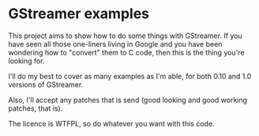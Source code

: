 GStreamer examples
==================

This project aims to show how to do some things with GStreamer.
If you have seen all those one-liners living in Google and you
have been wondering how to "convert" them to C code, then this
is the thing you're looking for.

I'll do my best to cover as many examples as I'm able, for both
0.10 and 1.0 versions of GStreamer.

Also, I'll accept any patches that is send (good looking and good
working patches, that is).

The licence is WTFPL, so do whatever you want with this code.